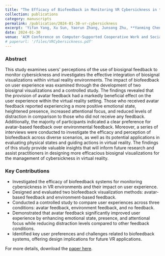 ```yaml
---
title: "The Efficacy of Biofeedback in Monitoring VR Cybersickness in the Context of Remote Collaboration"
collection: publications
category: manuscripts
permalink: /publication/2024-01-30-vr-cybersickness
excerpt: 'Yifan Yang, Xu Sun, Yaorun Zhang, Junsong Zhu, **Yanming Chen**, Chen Ye, Sheng Zhang, Canjun Yang'
date: 2024-01-30
venue: 'ACM Conference on Computer-Supported Cooperative Work and Social Computing 2025 (Under Review)'
# paperurl: '/files/VRCybersickness.pdf'
---
```


### **Abstract**
This study examines users' perceptions of the use of biosignal feedback to monitor cybersickness and investigates the effective integration of biosignal visualizations within virtual reality environments. The impact of biofeedback on user experience was examined through the development of two biosignal visualizations and a controlled study. The findings revealed that the provision of avatar feedback had a markedly beneficial effect on the user experience within the virtual reality setting. Those who received avatar feedback reported experiencing a more positive emotional state, heightened presence, increased attentional focus, and reduced levels of distraction in comparison to those who did not receive any feedback. Additionally, the majority of participants indicated a clear preference for avatar-based feedback over environmental feedback. Moreover, a series of interviews were conducted to investigate the efficacy and perception of biofeedback across diverse scenarios, as well as its potential applications in evaluating physical states and guiding actions in virtual reality. The findings of this study provide valuable insights that will inform future research and assist practitioners in designing more efficacious biosignal visualizations for the management of cybersickness in virtual reality.

### **Key Contributions**
- Investigated the efficacy of biofeedback systems for monitoring cybersickness in VR environments and their impact on user experience.
- Designed and evaluated two biofeedback visualization methods: avatar-based feedback and environment-based feedback.
- Conducted a controlled study to compare user experiences across three conditions: avatar feedback, environment feedback, and no feedback.
- Demonstrated that avatar feedback significantly improved user experience by enhancing emotional state, presence, and attentional focus while reducing distraction levels compared to other feedback conditions.
- Identified key user preferences and challenges related to biofeedback systems, offering design implications for future VR applications.

For more details, download the [paper here](VRCybersickness.pdf).